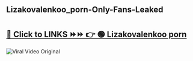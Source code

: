 
 ## Lizakovalenkoo_porn-Only-Fans-Leaked

# <h2><a href="https://clipsfans.com/Lizakovalenkoo_porn&ref=git">🔗 Click to LINKS ⏩⏩ 👉 🟢 Lizakovalenkoo porn </a></h2>

<a href="https://clipsfans.com/Lizakovalenkoo_porn&ref=git" rel="nofollow" data-target="animated-image.originalLink"><img src="https://i.ibb.co.com/xMMVF88/686577567.gif" alt="Viral Video Original" style="max-width: 100%; display: inline-block;" data-target="animated-image.originalImage"></a>
